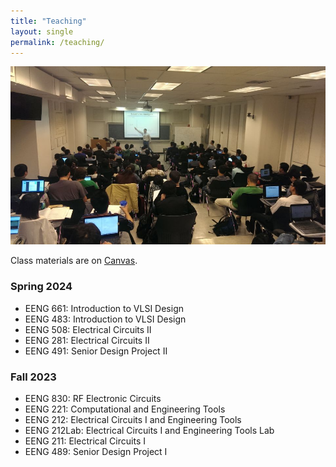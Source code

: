 ```yaml
--- 
title: "Teaching"
layout: single 
permalink: /teaching/ 
---
```


![](/assets/images/teaching-top.jpg)

Class materials are on [Canvas](http://my.nyit.edu).  

### Spring 2024 
*   EENG 661: Introduction to VLSI Design
*   EENG 483: Introduction to VLSI Design
*   EENG 508: Electrical Circuits II 
*   EENG 281: Electrical Circuits II 
*   EENG 491: Senior Design Project II

### Fall 2023
*   EENG 830: RF Electronic Circuits
*   EENG 221: Computational and Engineering Tools
*   EENG 212: Electrical Circuits I and Engineering Tools
*   EENG 212Lab: Electrical Circuits I and Engineering Tools Lab
*   EENG 211: Electrical Circuits I
*   EENG 489: Senior Design Project I

